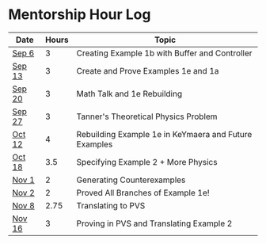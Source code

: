 # Mentorship Hour Log

| Date                                     | Hours | Topic                                                 |
| ---------------------------------------- | ----  | -------------------------------------------           |
| [Sep 6](journals/2023-09-06.md)          | 3     | Creating Example 1b with Buffer and Controller        |
| [Sep 13](journals/2023-09-13.md)         | 3     | Create and Prove Examples 1e and 1a                   |
| [Sep 20](journals/2023-09-20.md)         | 3     | Math Talk and 1e Rebuilding                           |
| [Sep 27](journals/2023-09-27.md)         | 3     | Tanner's Theoretical Physics Problem                  |
| [Oct 12](journals/2023-10-12.md)         | 4     | Rebuilding Example 1e in KeYmaera and Future Examples |
| [Oct 18](journals/2023-10-18.md)         | 3.5   | Specifying Example 2 + More Physics                   |
| [Nov 1](journals/2023-11-01.md)          | 2     | Generating Counterexamples                            |
| [Nov 2](journals/2023-11-02.md)          | 2     | Proved All Branches of Example 1e!                    |
| [Nov 8](journals/2023-11-08.md)          | 2.75  | Translating to PVS                                    |
| [Nov 16](journals/2023-11-16.md)         | 3     | Proving in PVS and Translating Example 2              |

